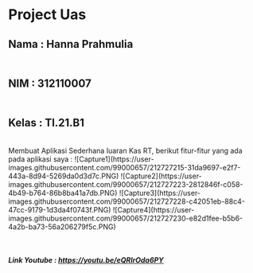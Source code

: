 # Project Uas

<h2> Nama : Hanna Prahmulia </h2>
<h2> <br> NIM  : 312110007 </h2>
<h2> <br> Kelas  : TI.21.B1 </h2>

<br> 
Membuat Aplikasi Sederhana Iuaran Kas RT, 
berikut fitur-fitur yang ada pada aplikasi saya : 
![Capture1](https://user-images.githubusercontent.com/99000657/212727215-31da9697-e2f7-443a-8d94-5269da0d3d7c.PNG)
![Capture2](https://user-images.githubusercontent.com/99000657/212727223-2812846f-c058-4b49-b764-86b8ba41a7db.PNG)
![Capture3](https://user-images.githubusercontent.com/99000657/212727228-c42051eb-88c4-47cc-9179-1d3da4f0743f.PNG)
![Capture4](https://user-images.githubusercontent.com/99000657/212727230-e82d1fee-b5b6-4a2b-ba73-56a206279f5c.PNG)



<br> <h5> Link Youtube : https://youtu.be/eQRlrOda6PY </h5>
